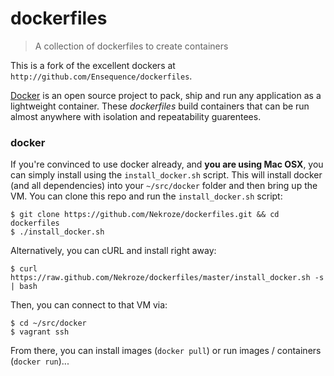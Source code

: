 # dockerfiles

> A collection of dockerfiles to create containers

This is a fork of the excellent dockers at `http://github.com/Ensequence/dockerfiles`.

[Docker](http://docker.io) is an open source project to pack, ship and run any
application as a lightweight container. These *dockerfiles* build containers
that can be run almost anywhere with isolation and repeatability guarentees.


### docker

If you're convinced to use docker already, and __you are using Mac OSX__, you
can simply install using the `install_docker.sh` script. This will install
docker (and all dependencies) into your `~/src/docker` folder and then bring up
the VM. You can clone this repo and run the `install_docker.sh` script:

```
$ git clone https://github.com/Nekroze/dockerfiles.git && cd dockerfiles
$ ./install_docker.sh
```

Alternatively, you can cURL and install right away:

```
$ curl https://raw.github.com/Nekroze/dockerfiles/master/install_docker.sh -s | bash
```

Then, you can connect to that VM via:

```
$ cd ~/src/docker
$ vagrant ssh
```

From there, you can install images (`docker pull`) or run images / containers (`docker run`)...

